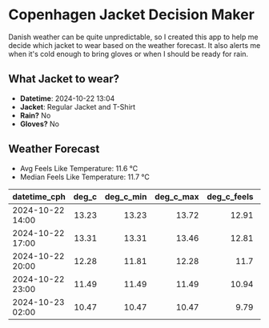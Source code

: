 
# Copenhagen Jacket Decision Maker

Danish weather can be quite unpredictable, so I created this app to help me decide which jacket to wear based on the weather forecast. 
It also alerts me when it's cold enough to bring gloves or when I should be ready for rain.

## What Jacket to wear?

- **Datetime**: 2024-10-22 13:04
- **Jacket**: Regular Jacket and T-Shirt
- **Rain?** No
- **Gloves?** No

## Weather Forecast
- Avg Feels Like Temperature: 11.6 °C
- Median Feels Like Temperature: 11.7 °C

| datetime_cph     |   deg_c |   deg_c_min |   deg_c_max |   deg_c_feels | weather   | wind   | rain   |
|:-----------------|--------:|------------:|------------:|--------------:|:----------|:-------|:-------|
| 2024-10-22 14:00 |   13.23 |       13.23 |       13.72 |         12.91 | Clouds    | Medium | None   |
| 2024-10-22 17:00 |   13.31 |       13.31 |       13.46 |         12.81 | Clouds    | High   | None   |
| 2024-10-22 20:00 |   12.28 |       11.81 |       12.28 |         11.7  | Clouds    | High   | None   |
| 2024-10-22 23:00 |   11.49 |       11.49 |       11.49 |         10.94 | Clouds    | High   | None   |
| 2024-10-23 02:00 |   10.47 |       10.47 |       10.47 |          9.79 | Clouds    | High   | None   |
        